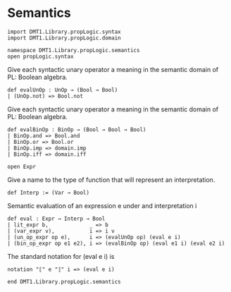 # Semantics

```lean
import DMT1.Library.propLogic.syntax
import DMT1.Library.propLogic.domain

namespace DMT1.Library.propLogic.semantics
open propLogic.syntax
```

Give each syntactic unary operator a meaning
in the semantic domain of PL: Boolean algebra.
```lean
def evalUnOp : UnOp → (Bool → Bool)
| (UnOp.not) => Bool.not
```

Give each syntactic unary operator a meaning
in the semantic domain of PL: Boolean algebra.
```lean
def evalBinOp : BinOp → (Bool → Bool → Bool)
| BinOp.and => Bool.and
| BinOp.or => Bool.or
| BinOp.imp => domain.imp
| BinOp.iff => domain.iff

open Expr
```

Give a name to the type of function that will
represent an interpretation.

```lean
def Interp := (Var → Bool)
```

Semantic evaluation of an expression e under and interpretation i

```lean
def eval : Expr → Interp → Bool
| lit_expr b,             _ => b
| (var_expr v),           i => i v
| (un_op_expr op e),      i => (evalUnOp op) (eval e i)
| (bin_op_expr op e1 e2), i => (evalBinOp op) (eval e1 i) (eval e2 i)
```

The standard notation for (eval e i) is

```lean
notation "⟦" e "⟧" i => (eval e i)

end DMT1.Library.propLogic.semantics
```

